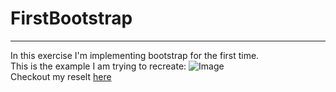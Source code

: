 # FirstBootstrap 

---
In this exercise I'm implementing bootstrap for the first time.\
This is the example I am trying to recreate:
![Image](FirstBootstrap/images/example.PNG)\
Checkout my reselt [here](https://dengian.github.io/FirstBootstrap/)


